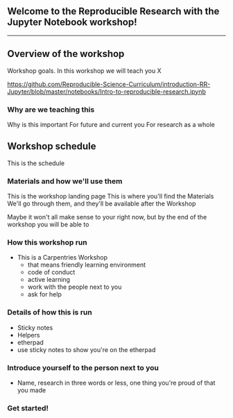 ## Welcome to the Reproducible Research with the Jupyter Notebook workshop!

---

## Overview of the workshop

Workshop goals.
In this workshop we will teach you X

https://github.com/Reproducible-Science-Curriculum/introduction-RR-Jupyter/blob/master/notebooks/Intro-to-reproducible-research.ipynb

### Why are we teaching this

Why is this important
For future and current you
For research as a whole


## Workshop schedule

This is the schedule

### Materials and how we'll use them

This is the workshop landing page
This is where you'll find the Materials
We'll go through them, and they'll be available after the Workshop

Maybe it won't all make sense to your right now, but by the end of the workshop you will be able to

### How this workshop run

- This is a Carpentries Workshop
  - that means friendly learning environment
  - code of conduct
  - active learning
  - work with the people next to you
  - ask for help

### Details of how this is run

- Sticky notes
- Helpers
- etherpad
- use sticky notes to show you're on the etherpad

### Introduce yourself to the person next to you

- Name, research in three words or less, one thing you're proud of that you made

### Get started!
